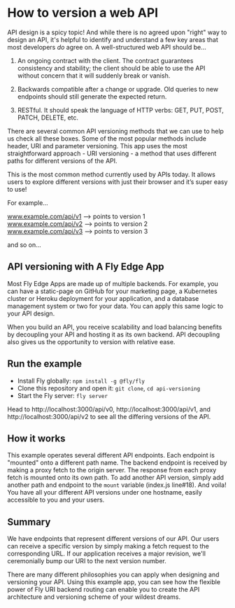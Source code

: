 # How to version a web API

API design is a spicy topic! And while there is no agreed upon "right" way to design an API, it's helpful to identify and understand a few key areas that most developers *do* agree on. A well-structured web API should be...

1. An ongoing contract with the client. The contract guarantees consistency and stability; the client should be able to use the API without concern that it will suddenly break or vanish.

2. Backwards compatible after a change or upgrade. Old queries to new endpoints should still generate the expected return.

3. RESTful. It should speak the language of HTTP verbs: GET, PUT, POST, PATCH, DELETE, etc.

There are several common API versioning methods that we can use to help us check all these boxes. Some of the most popular methods include header, URI and parameter versioning. This app uses the most straightforward approach - URI versioning - a method that uses different paths for different versions of the API.

This is the most common method currently used by APIs today. It allows users to explore different versions with just their browser and it’s super easy to use!

For example...

www.example.com/api/v1 --> points to version 1   
www.example.com/api/v2 --> points to version 2   
www.example.com/api/v3 --> points to version 3    

and so on...

## API versioning with A Fly Edge App

Most Fly Edge Apps are made up of multiple backends. For example, you can have a static-page on GitHub for your marketing page, a Kubernetes cluster or Heroku deployment for your application, and a database management system or two for your data. You can apply this same logic to your API design.

When you build an API, you receive scalability and load balancing benefits by decoupling your API and hosting it as its own backend. API decoupling also gives us the opportunity to version with relative ease.

## Run the example

* Install Fly globally: `npm install -g @fly/fly`
* Clone this repository and open it: `git clone`, `cd api-versioning`
* Start the Fly server: `fly server`

Head to http://localhost:3000/api/v0, http://localhost:3000/api/v1, and http://localhost:3000/api/v2 to see all the differing versions of the API.

## How it works

This example operates several different API endpoints. Each endpoint is "mounted" onto a different path name. The backend endpoint is received by making a proxy fetch to the origin server. The response from each proxy fetch is mounted onto its own path. To add another API version, simply add another path and endpoint to the `mount` variable (index.js line#18). And voila! You have all your different API versions under one hostname, easily accessible to you and your users.

## Summary

We have endpoints that represent different versions of our API. Our users can receive a specific version by simply making a fetch request to the corresponding URL. If our application receives a major revision, we'll ceremonially bump our URI to the next version number.

There are many different philosophies you can apply when designing and versioning your API. Using this example app, you can see how the flexible power of Fly URI backend routing can enable you to create the API architecture and versioning scheme of your wildest dreams.
